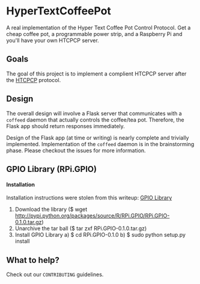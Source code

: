 HyperTextCoffeePot
==================

A real implementation of the Hyper Text Coffee Pot Control Protocol. Get a
cheap coffee pot, a programmable power strip, and a Raspberry Pi and you'll
have your own HTCPCP server.

Goals
-----

The goal of this project is to implement a complient HTCPCP server after the
[HTCPCP][1] protocol.

[1]: https://en.wikipedia.org/wiki/HTCPCP

Design
------

The overall design will involve a Flask server that communicates with a
`coffeed` daemon that actually controls the coffee/tea pot. Therefore, the Flask app should return responses immediately.

Design of the Flask app (at time or writing) is nearly complete and trivially
implemented. Implementation of the `coffeed` daemon is in the brainstorming
phase. Please checkout the issues for more information.

GPIO Library (RPi.GPIO)
-----

#### Installation
Installation instructions were stolen from this writeup: [GPIO Library][2]

1) Download the library ($ wget http://pypi.python.org/packages/source/R/RPi.GPIO/RPi.GPIO-0.1.0.tar.gz)
2) Unarchive the tar ball ($ tar zxf RPi.GPIO-0.1.0.tar.gz)
3) Install GPIO Library
  a) $ cd RPi.GPIO-0.1.0
  b) $ sudo python setup.py install

[2]: http://openmicros.org/index.php/articles/94-ciseco-product-documentation/raspberry-pi/217-getting-started-with-raspberry-pi-gpio-and-python

What to help?
-------------

Check out our `CONTRIBUTING` guidelines.
